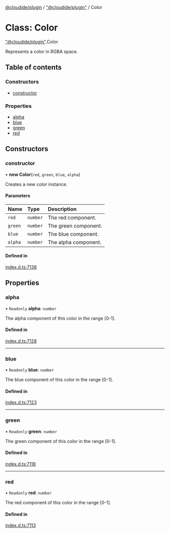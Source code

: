 [@cloudide/plugin](../README.md) / ["@cloudide/plugin"](../modules/_cloudide_plugin_.md) / Color

# Class: Color

["@cloudide/plugin"](../modules/_cloudide_plugin_.md).Color

Represents a color in RGBA space.

## Table of contents

### Constructors

- [constructor](cloudide_plugin_.Color.md#constructor)

### Properties

- [alpha](cloudide_plugin_.Color.md#alpha)
- [blue](cloudide_plugin_.Color.md#blue)
- [green](cloudide_plugin_.Color.md#green)
- [red](cloudide_plugin_.Color.md#red)

## Constructors

### constructor

• **new Color**(`red`, `green`, `blue`, `alpha`)

Creates a new color instance.

#### Parameters

| Name | Type | Description |
| :------ | :------ | :------ |
| `red` | `number` | The red component. |
| `green` | `number` | The green component. |
| `blue` | `number` | The blue component. |
| `alpha` | `number` | The alpha component. |

#### Defined in

[index.d.ts:7138](https://github.com/shuyaqian/cloudide-plugin-api/blob/26b31b9/index.d.ts#L7138)

## Properties

### alpha

• `Readonly` **alpha**: `number`

The alpha component of this color in the range [0-1].

#### Defined in

[index.d.ts:7128](https://github.com/shuyaqian/cloudide-plugin-api/blob/26b31b9/index.d.ts#L7128)

___

### blue

• `Readonly` **blue**: `number`

The blue component of this color in the range [0-1].

#### Defined in

[index.d.ts:7123](https://github.com/shuyaqian/cloudide-plugin-api/blob/26b31b9/index.d.ts#L7123)

___

### green

• `Readonly` **green**: `number`

The green component of this color in the range [0-1].

#### Defined in

[index.d.ts:7118](https://github.com/shuyaqian/cloudide-plugin-api/blob/26b31b9/index.d.ts#L7118)

___

### red

• `Readonly` **red**: `number`

The red component of this color in the range [0-1].

#### Defined in

[index.d.ts:7113](https://github.com/shuyaqian/cloudide-plugin-api/blob/26b31b9/index.d.ts#L7113)
